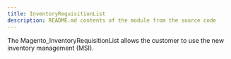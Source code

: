 ```yaml
---
title: InventoryRequisitionList
description: README.md contents of the module from the source code
---
```


The Magento_InventoryRequisitionList allows the customer to use the new inventory management (MSI).
